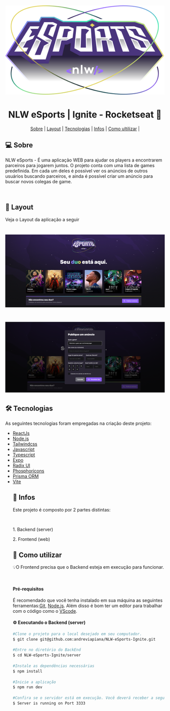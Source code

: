 <h1 align="center">
<img  src="./github/Logo.svg" alt="" />
</h1>
<h1 align="center">NLW eSports | Ignite - Rocketseat 🚀</h1>

<p align="center">
<a href="#Sobre">Sobre</a> |
<a href="#Layout">Layout</a> |
<a href="#Tecnologias">Tecnologias</a> |
<a href="#Infos">Infos</a> |
<a href="#ultilizar">Como ultilizar</a> |
</p>

<h2>💻 Sobre</h2>
<p>NLW eSports - É uma aplicação WEB para ajudar os players a encontrarem parceiros para jogarem juntos. O projeto conta com uma lista de games predefinida. Em cada um deles é possível ver os anúncios de outros usuários buscando parceiros, e ainda é possível criar um anúncio para buscar novos colegas de game.</p>
<br>

<h2>🎨 Layout</h2>
<p>Veja o Layout da aplicação a seguir</p>

<h1 align="center">
<img  src="./github/image-1.png" alt="" />
</h1>
<h1 align="center">
<img  src="./github/image-2.png" alt="" />
</h1>

<h2>🛠 Tecnologias</h2>
<p>As seguintes tecnologias foram empregadas na criação deste projeto:</p>
<ul>
<li>
<a href="#Sobre">ReactJs</a> 
</li>
<li>
<a href="#Layout">Node.js</a> 
</li>
<li>
<a href="#Tecnologias">Tailwindcss</a> 
</li>
<li>
<a href="#Infos">Javascript</a> 
</li>
<li>
<a href="#ultilizar">Typescript</a>
</li>
<li>
<a href="#Sobre">Expo</a> 
</li>
<li>
<a href="#Layout">Radix UI</a> 
</li>
<li>
<a href="#Tecnologias">Phosphoricons</a> 
</li>
<li>
<a href="#Layout">Prisma ORM</a> 
</li>
<li>
<a href="#Tecnologias">Vite</a> 
</li>

<h2>🚀 Infos</h2>
<p>Este projeto é composto por 2 partes distintas:</p>
<br>
<p>1. Backend (server)</p>
<p>2. Frontend (web)</p>

<h2>🚀 Como utilizar</h2>
<p>💡O Frontend precisa que o Backend esteja em execução para funcionar.</p>
<br>
<h4>Pré-requisitos</h4>
<p>É recomendado que você tenha instalado em sua máquina as seguintes ferramentas:<a href="">Git</a>, <a href="">Node.js</a>. Além disso é bom ter um editor para trabalhar com o código como o <a href="">VScode</a>.</p>
<h4>⚙️ Executando o Backend (server)</h4>
<p></p>

```bash
#Clone o projeto para o local desejado em seu computador.
$ git clone git@github.com:andreviapiana/NLW-eSports-Ignite.git

#Entre no diretório do BackEnd
$ cd NLW-eSports-Ignite/server

#Instale as dependências necessárias
$ npm install

#Inicie a aplicação
$ npm run dev

#Confira se o servidor está em execução. Você deverá receber a seguinte mensagem no terminal:
$ Server is running on Port 3333
```